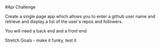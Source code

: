 #Api Challenge

Create a single page app which allows you to enter a github user name and retrieve and display a list of the user's repos and followers.

You will need a back end and a front end

Stretch Goals - make it funky, test it
